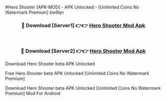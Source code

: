 #Hero Shooter [APK-MOD] - APK Unlocked - [Unlimited Coins No Watermark Premium] bw9qn



<div align="center">

<h3>🔴 Download [Server1] 👉👉 <a href="https://momento.my/?title=Hero_Shooter">Hero Shooter Mod Apk</a></h3><br>

<h3>🔴 Download [Server2] 👉👉 <a href="https://momento.my/?title=Hero_Shooter">Hero Shooter Mod Apk</a></h3>
</div>



Download Hero Shooter beta APK Unlocked

Free Hero Shooter beta APK Unlocked [Unlimited Coins No Watermark Premium]

Download Hero Shooter beta APK Unlocked [Unlimited Coins No Watermark Premium] Mod For Android
